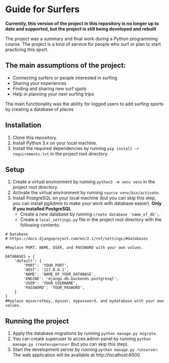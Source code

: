 # Guide for Surfers
**Currently, this version of the project in this repository is no longer up to date and supported, but the project is still being developed and rebuilt**

The project was a summary and final work during a Python programming course. The project is a kind of service for people who surf or plan to start practicing this sport.

## The main assumptions of the project:
* Connecting  surfers or people interested in surfing
* Sharing your experiences
* Finding and sharing new surf spots
* Help in planning your next surfing trips


The main functionality was the ability for logged users to add surfing sports by creating a database of places

## Installation

1. Clone this repository.
2. Install Python 3.x on your local machine.
3. Install the required dependencies by running `pip install -r requirements.txt` in the project root directory.


## Setup

1. Create a virtual environment by running `python3 -m venv venv` in the project root directory.
2. Activate the virtual environment by running `source venv/bin/activate`.
3. Install PostgreSQL on your local machine (but you can skip this step, you can install pgAdmin to make your work with database easier).
    **Only if you installed PostgreSQL**
    * Create a new database by running `create database 'name_of_db';`.
    * Create a `local_settings.py` file in the project root directory with the following contents:
```
# Database
# https://docs.djangoproject.com/en/2.1/ref/settings/#databases

#Replace PORT, NAME, USER, and PASSWORD with your own values.

DATABASES = {
    'default': {
        'PORT': 'YOUR_PORT',
        'HOST': '127.0.0.1',
        'NAME': 'NAME_OF_YOUR_DATABASE',
        'ENGINE': 'django.db.backends.postgresql',
        'USER': 'YOUR_USERNAME',
        'PASSWORD': 'YOUR_PASWORD',
    }
}
#Replace mysecretkey, myuser, mypassword, and mydatabase with your own values.
```

## Running the project

1. Apply the database migrations by running `python manage.py migrate`.
2. You can create superuser to acces admin panel by running `python manage.py createsuperuser` (but you can skip this step).
3. Start the development server by running `python manage.py runserver`. The web application will be available at http://localhost:8000.


